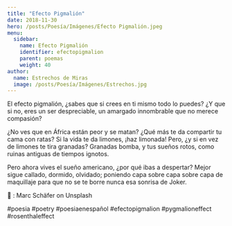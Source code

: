 ```yaml
---
title: "Efecto Pigmalión"
date: 2018-11-30
hero: /posts/Poesía/Imágenes/Efecto Pigmalión.jpeg
menu:
  sidebar:
    name: Efecto Pigmalión
    identifier: efectopigmalion
    parent: poemas
    weight: 40
author:
  name: Estrechos de Miras
  image: /posts/Poesía/Imágenes/Estrechos.jpg
---
```


El efecto pigmalión, ¿sabes que si crees en ti mismo todo lo puedes? ¿Y que si no, eres un ser despreciable, un amargado innombrable que no merece compasión?

¿No ves que en África están peor y se matan? ¿Qué más te da compartir tu cama con ratas? Si la vida te da limones, ¡haz limonada! Pero, ¿y si en vez de limones te tira granadas? Granadas bomba, y tus sueños rotos, como ruinas antiguas de tiempos ignotos.

Pero ahora vives el sueño americano, ¿por qué ibas a despertar? Mejor sigue callado, dormido, olvidado; poniendo capa sobre capa sobre capa de maquillaje para que no se te borre nunca esa sonrisa de Joker.

 📸 :  Marc Schäfer on Unsplash

#poesia #poetry #poesiaenespañol #efectopigmalion #pygmalioneffect #rosenthaleffect
